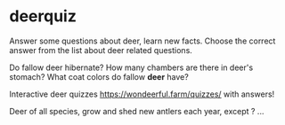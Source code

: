 # deerquiz
Answer some questions about deer, learn new facts. 
Choose the correct answer from the list about deer related questions.

Do fallow deer hibernate? 
How many chambers are there in deer's stomach?
What coat colors do fallow <b>deer</b> have? 

Interactive deer quizzes <a href="https://wondeerful.farm/quizzes/">https://wondeerful.farm/quizzes/</a> with answers!

Deer of all species, grow and shed new antlers each year, except ? ...

